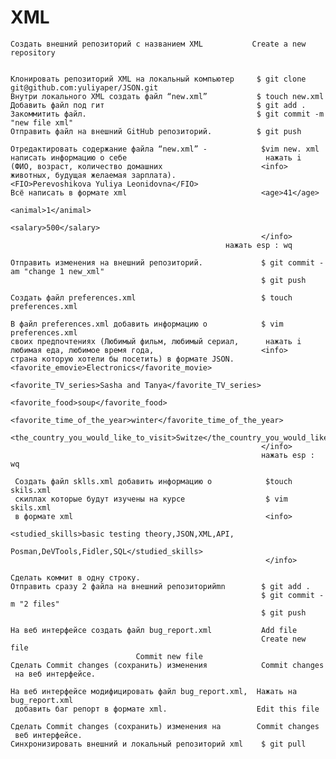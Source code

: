 # XML
    Создать внешний репозиторий c названием XML           Create a new repository

 
    Клонировать репозиторий XML на локальный компьютер     $ git clone git@github.com:yuliyaper/JSON.git
    Внутри локального XML создать файл “new.xml”           $ touch new.xml
    Добавить файл под гит                                  $ git add .
    Закоммитить файл.                                      $ git commit -m "new file xml"
    Отправить файл на внешний GitHub репозиторий.          $ git push
 
    Отредактировать содержание файла “new.xml” -            $vim new. xml
    написать информацию о себе                               нажать i
    (ФИО, возраст, количество домашних                      <info>
    животных, будущая желаемая зарплата).                   <FIO>Perevoshikova Yuliya Leonidovna</FIO>
    Всё написать в формате xml                              <age>41</age>
                                                            <animal>1</animal>
                                                            <salary>500</salary>
                                                            </info>
		                                            нажать esp : wq
                                        			                                                  
    Отправить изменения на внешний репозиторий.             $ git commit -am "change 1 new_xml"
                                                            $ git push
 
    Создать файл preferences.xml                            $ touch preferences.xml
 
    В файл preferences.xml добавить информацию о            $ vim preferences.xml
    своих предпочтениях (Любимый фильм, любимый сериал,      нажать i
    любимая еда, любимое время года,                        <info>
    стрaна которую хотели бы посетить) в формате JSON.	    <favorite_emovie>Electronics</favorite_movie>
                                                            <favorite_TV_series>Sasha and Tanya</favorite_TV_series>
	                                                    <favorite_food>soup</favorite_food>
	                                                    <favorite_time_of_the_year>winter</favorite_time_of_the_year>
	                                                    <the_country_you_would_like_to_visit>Switze</the_country_you_would_like_to_visit>
                                                            </info>
                                                            нажать esp : wq
  
     Создать файл sklls.xml добавить информацию о            $touch skils.xml
     скиллах которые будут изучены на курсе                  $ vim skils.xml
     в формате xml                                           <info>
	                                                     <studied_skills>basic testing theory,JSON,XML,API,
															                               Posman,DeVTools,Fidler,SQL</studied_skills>
                                                             </info> 
		
    Сделать коммит в одну строку.											 
    Отправить сразу 2 файла на внешний репозиторийmn        $ git add .
                                                            $ git commit -m "2 files"
                                                            $ git push
 
    На веб интерфейсе создать файл bug_report.xml           Add file
                                                            Create new file
							    Commit new file
    Сделать Commit changes (сохранить) изменения            Commit changes
     на веб интерфейсе.
	 
    На веб интерфейсе модифицировать файл bug_report.xml,  Нажать на bug_report.xml
     добавить баг репорт в формате xml.                    Edit this file
     
    Сделать Commit changes (сохранить) изменения на        Commit changes
     веб интерфейсе.                                         
    Синхронизировать внешний и локальный репозиторий xml    $ git pull
